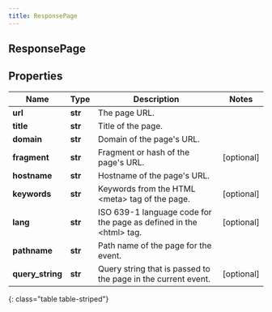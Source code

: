 ```yaml
---
title: ResponsePage
---
```

## ResponsePage

## Properties

|Name | Type | Description | Notes|
|------------ | ------------- | ------------- | -------------|
| **url** | **str** | The page URL. | |
| **title** | **str** | Title of the page. | |
| **domain** | **str** | Domain of the page&#39;s URL. | |
| **fragment** | **str** | Fragment or hash of the page&#39;s URL. | [optional] |
| **hostname** | **str** | Hostname of the page&#39;s URL. | |
| **keywords** | **str** | Keywords from the HTML &lt;meta&gt; tag of the page. | [optional] |
| **lang** | **str** | ISO 639-1 language code for the page as defined in the &lt;html&gt; tag. | [optional] |
| **pathname** | **str** | Path name of the page for the event. | |
| **query_string** | **str** | Query string that is passed to the page in the current event. | [optional] |
{: class="table table-striped"}


